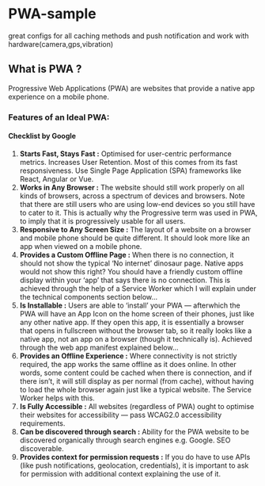 # PWA-sample
great configs for all caching methods and push notification and work with hardware(camera,gps,vibration)

## What is PWA ?
Progressive Web Applications (PWA) are websites that provide a native app experience on a mobile phone.

### Features of an Ideal PWA:

#### Checklist by Google

1. **Starts Fast, Stays Fast :**
Optimised for user-centric performance metrics. Increases User Retention. Most of this comes from its fast responsiveness. Use Single Page Application (SPA) frameworks like React, Angular or Vue.
2. **Works in Any Browser :**
The website should still work properly on all kinds of browsers, across a spectrum of devices and browsers. Note that there are still users who are using low-end devices so you still have to cater to it. This is actually why the Progressive term was used in PWA, to imply that it is progressively usable for all users.
3. **Responsive to Any Screen Size :**
The layout of a website on a browser and mobile phone should be quite different. It should look more like an app when viewed on a mobile phone.
4. **Provides a Custom Offline Page :**
When there is no connection, it should not show the typical ‘No internet’ dinosaur page. Native apps would not show this right? You should have a friendly custom offline display within your ‘app’ that says there is no connection. This is achieved through the help of a Service Worker which I will explain under the technical components section below…
5. **Is Installable :**
Users are able to ‘install’ your PWA — afterwhich the PWA will have an App Icon on the home screen of their phones, just like any other native app. If they open this app, it is essentially a browser that opens in fullscreen without the browser tab, so it really looks like a native app, not an app on a browser (though it technically is). Achieved through the web app manifest explained below…
6. **Provides an Offline Experience :**
Where connectivity is not strictly required, the app works the same offline as it does online. In other words, some content could be cached when there is connection, and if there isn’t, it will still display as per normal (from cache), without having to load the whole browser again just like a typical website. The Service Worker helps with this.
7. **Is Fully Accessible :**
All websites (regardless of PWA) ought to optimise their websites for accessibility — pass WCAG2.0 accessibility requirements.
8. **Can be discovered through search :**
Ability for the PWA website to be discovered organically through search engines e.g. Google. SEO discoverable.
9. **Provides context for permission requests :**
If you do have to use APIs (like push notifications, geolocation, credentials), it is important to ask for permission with additional context explaining the use of it.
